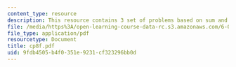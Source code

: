 ```yaml
---
content_type: resource
description: This resource contains 3 set of problems based on sum and series II.
file: /media/https%3A/open-learning-course-data-rc.s3.amazonaws.com/6-042j-mathematics-for-computer-science-fall-2005/9fdb4505b4f0351e9231cf323296bb0d_cp8f.pdf
file_type: application/pdf
resourcetype: Document
title: cp8f.pdf
uid: 9fdb4505-b4f0-351e-9231-cf323296bb0d
---
```

